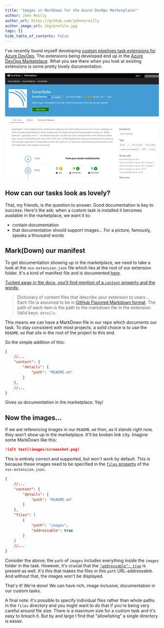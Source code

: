 ```yaml
---
title: "Images in MarkDown for the Azure DevOps Marketplace!"
author: John Reilly
author_url: https://github.com/johnnyreilly
author_image_url: img/profile.jpg
tags: []
hide_table_of_contents: false
---
```

I've recently found myself developing [custom pipelines task extensions for Azure DevOps](<https://docs.microsoft.com/en-us/azure/devops/extend/develop/add-build-task?view=azure-devops>). The extensions being developed end up in the [Azure DevOps Marketplace](<https://marketplace.visualstudio.com/azuredevops>). What you see there when you look at existing extensions is some pretty lovely documentation.

 ![](../static/blog/2020-11-28-images-in-markdown-for-azure-devops-marketplace/azure-devops-marketplace.png)

## How can our tasks look as lovely?

That, my friends, is the question to answer. Good documentation is key to success. Here's the ask: when a custom task is installed it becomes available in the marketplace, we want it to:

- contain documentation
- that documentation should support images... For a picture, famously, speaks a thousand words

<!-- -->

## Mark(Down) our manifest

To get documentation showing up in the marketplace, we need to take a look at the `vss-extension.json` file which lies at the root of our extension folder. It's a kind of manifest file and is documented [here](<https://docs.microsoft.com/en-us/azure/devops/extend/develop/manifest?view=azure-devops>).

[Tucked away in the docs, you'll find mention of a `content` property and the words:](<https://docs.microsoft.com/en-us/azure/devops/extend/develop/manifest?view=azure-devops#discovery-attributes>)

> Dictionary of content files that describe your extension to users... Each file is assumed to be in [GitHub Flavored Markdown format](<https://help.github.com/articles/github-flavored-markdown/>). The path of each item is the path to the markdown file in the extension. Valid keys: `details`.

This means we can have a MarkDown file in our repo which documents our task. To stay consistent with most projects, a solid choice is to use the `README.md` that sits in the root of the project to this end.

So the simple addition of this:

```json
{
    //...
    "content": {
        "details": {
            "path": "README.md"
        }
    },
    //...
}
```

Gives us documentation in the marketplace. Yay!

## Now the images...

If we are referencing images in our `README.md` then, as it stands right now, they won't show up in the marketplace. It'll be broken link city. Imagine some MarkDown like this:

```md
![alt text](images/screenshot.png)
```

This is entirely correct and supported, but won't work by default. This is because these images need to be specified in the [`files` property](<https://docs.microsoft.com/en-us/azure/devops/extend/develop/manifest?view=azure-devops#files>) of the `vss-extension.json`.

```json
{
    //...
    "content": {
        "details": {
            "path": "README.md"
        }
    },
    "files": [
        {
            "path": "images",
            "addressable": true
        }
    ]
    //...
}
```

Consider the above; the `path` of `images` includes everything inside the `images` folder in the task. However, it's crucial that the [`"addressable": true`](<https://docs.microsoft.com/en-us/azure/devops/extend/develop/manifest?view=azure-devops#properties-1>) is present as well. It's this that makes the files in this `path` URL-addressable. And without that, the images won't be displayed.

That's it! We're done! We can have rich, image inclusive, documentation in our custom tasks.

A final note: it's possible to specify individual files rather than whole paths in the `files` directory and you might want to do that if you're being very careful around file size. There is a maximum size for a custom task and it's easy to breach it. But by and large I find that "allowlisting" a single directory is easier.


